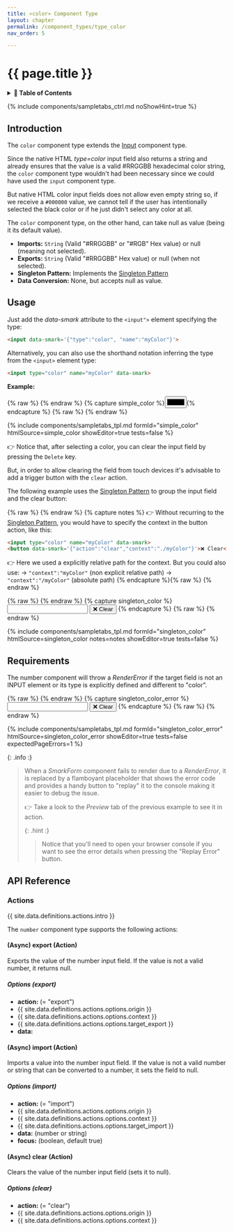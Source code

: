 ```yaml
---
title: «color» Component Type
layout: chapter
permalink: /component_types/type_color
nav_order: 5

---
```


# {{ page.title }}

<details class="chaptertoc">
<summary>
<strong>📖 Table of Contents</strong>
</summary>

  {{ "
<!-- vim-markdown-toc GitLab -->

* [Introduction](#introduction)
* [Usage](#usage)
* [Requirements](#requirements)
* [API Reference](#api-reference)
    * [Actions](#actions)
        * [(Async) export (Action)](#async-export-action)
            * [Options (export)](#options-export)
        * [(Async) import (Action)](#async-import-action)
            * [Options (import)](#options-import)
        * [(Async) clear (Action)](#async-clear-action)
            * [Options (clear)](#options-clear)

<!-- vim-markdown-toc -->
       " | markdownify }}

</details>

{% include components/sampletabs_ctrl.md noShowHint=true %}

## Introduction

The `color` component type extends the [Input](/component_types/type_input)
component type.

Since the native HTML *type=color* input field also returns a string and
already ensures that the value is a valid #RRGGBB hexadecimal color string, the
`color` component type wouldn't had been necessary since we could have used the
`input` component type.

But native HTML color input fields does not allow even empty string so, if we
receive a `#000000` value, we cannot tell if the user has intentionally
selected the black color or if he just didn't select any color at all.

The `color` component type, on the other hand, can take null as value (being it
its default value).

- **Imports:** `String` (Valid "#RRGGBB" or "#RGB" Hex value) or null (meaning not selected).
- **Exports:** `String` (Valid "#RRGGBB" Hex value) or null (when not selected).
- **Singleton Pattern:** Implements the [Singleton Pattern](/getting_started/core_component_types#the-singleton-pattern)
- **Data Conversion:** None, but accepts null as value.

## Usage

Just add the *data-smark* attribute to the `<input">` element specifying the type:

```html
<input data-smark='{"type":"color", "name":"myColor"}'>
```

Alternatively, you can also use the shorthand notation inferring the type from the `<input>` element type:

```html
<input type="color" name="myColor" data-smark>
```

**Example:**

{% raw %} <!-- simple_color {{{ --> {% endraw %}
{% capture simple_color
%}<input type="color" name="myColor" data-smark>{%
endcapture %}
{% raw %} <!-- }}} --> {% endraw %}

{% include components/sampletabs_tpl.md
    formId="simple_color"
    htmlSource=simple_color
    showEditor=true
    tests=false
%}


👉 Notice that, after selecting a color, you can clear the input field by
pressing the `Delete` key.

But, in order to allow clearing the field from touch devices it's advisable to
add a trigger button with the `clear` action.

The following example uses the [Singleton
Pattern](/getting_started/core_component_types#the-singleton-pattern) to group
the input field and the clear button:


{% raw %} <!-- Notes {{{ --> {% endraw %}
{% capture notes %}
👉 Without recurring to the [Singleton
Pattern](/getting_started/core_component_types#the-singleton-pattern), you
would have to specify the context in the button action, like this:

```html
<input type="color" name="myColor" data-smark>
<button data-smark='{"action":"clear","context":"./myColor"}'>❌ Clear</button>
```

👉 Here we used a explicitly relative path for the context. But you could also use:
   → `"context":"myColor"` (non explicit relative path)
   → `"context":"/myColor"` (absolute path)
{% endcapture %}{% raw %} <!-- }}} --> {% endraw %}


{% raw %} <!-- singleton_color {{{ --> {% endraw %}
{% capture singleton_color
%}<span data-smark='{"type":"color", "name":"myColor"}'>
    <input data-smark>
    <button data-smark='{"action":"clear"}'>❌ Clear</button>
</span>{%
endcapture %}
{% raw %} <!-- }}} --> {% endraw %}

{% include components/sampletabs_tpl.md
    formId="singleton_color"
    htmlSource=singleton_color
    notes=notes
    showEditor=true
    tests=false
%}


## Requirements

The number component will throw a *RenderError* if the target field is not an
INPUT element or its type is explicitly defined and different to "color".

{% raw %} <!-- singleton_color_error {{{ --> {% endraw %}
{% capture singleton_color_error
%}<span data-smark='{"type":"color", "name":"myColor"}'>
    <input type="text" name="myColor" data-smark>
    <button data-smark='{"action":"clear"}'>❌ Clear</button>
</span>{%
endcapture %}
{% raw %} <!-- }}} --> {% endraw %}

{% include components/sampletabs_tpl.md
    formId="singleton_color_error"
    htmlSource=singleton_color_error
    showEditor=true
    tests=false
    expectedPageErrors=1
%}


{: .info :}
> When a *SmarkForm* component fails to render due to a *RenderError*, it is
> replaced by a flamboyant placeholder that shows the error code and provides a
> handy button to "replay" it to the console making it easier to debug the
> issue.
> 
> 👉 Take a look to the *Preview* tab of the previous example to see it in
> action.
>
> {: .hint :}
> > Notice that you'll need to open your browser console if you want to see the
> > error details when pressing the "Replay Error" button.


## API Reference

### Actions

{{ site.data.definitions.actions.intro }}

The `number` component type supports the following actions:


#### (Async) export (Action)

Exports the value of the number input field. If the value is not a valid number, it returns null.

##### Options (export)

  * **action:** (= "export")
  * {{ site.data.definitions.actions.options.origin }}
  * {{ site.data.definitions.actions.options.context }}
  * {{ site.data.definitions.actions.options.target_export }}
  * **data:**

#### (Async) import (Action)

Imports a value into the number input field. If the value is not a valid number or string that can be converted to a number, it sets the field to null.

##### Options (import)

  * **action:** (= "import")
  * {{ site.data.definitions.actions.options.origin }}
  * {{ site.data.definitions.actions.options.context }}
  * {{ site.data.definitions.actions.options.target_import }}
  * **data:** (number or string)
  * **focus:** (boolean, default true)

#### (Async) clear (Action)

Clears the value of the number input field (sets it to null).

##### Options (clear)

  * **action:** (= "clear")
  * {{ site.data.definitions.actions.options.origin }}
  * {{ site.data.definitions.actions.options.context }}




